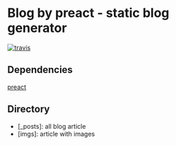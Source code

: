 # Blog by preact - static blog generator

[![travis](https://travis-ci.org/linychuo/my-blog.svg?branch=master)](https://travis-ci.org/linychuo/my-blog)


## Dependencies
[preact](https://preactjs.com/)

## Directory
- [_posts]: all blog article
- [imgs]: article with images
